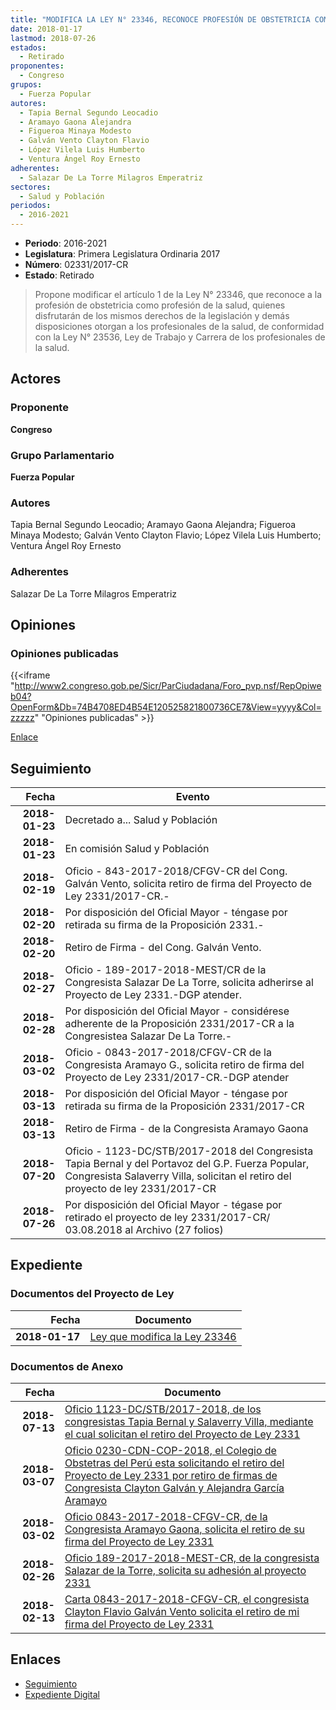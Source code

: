 ```yaml
---
title: "MODIFICA LA LEY N° 23346, RECONOCE PROFESIÓN DE OBSTETRICIA COMO PROFESIÓN MÉDICA"
date: 2018-01-17
lastmod: 2018-07-26
estados: 
  - Retirado
proponentes: 
  - Congreso
grupos: 
  - Fuerza Popular
autores: 
  - Tapia Bernal Segundo Leocadio
  - Aramayo Gaona Alejandra
  - Figueroa Minaya Modesto
  - Galván Vento Clayton Flavio
  - López Vilela Luis Humberto
  - Ventura Ángel Roy Ernesto
adherentes: 
  - Salazar De La Torre Milagros Emperatriz
sectores: 
  - Salud y Población
periodos: 
  - 2016-2021
---
```


- **Periodo**: 2016-2021
- **Legislatura**: Primera Legislatura Ordinaria 2017
- **Número**: 02331/2017-CR
- **Estado**: Retirado

> Propone modificar el artículo 1 de la Ley N° 23346, que reconoce a la profesión de obstetricia como profesión de la salud, quienes disfrutarán de los mismos derechos de la legislación y demás disposiciones otorgan a los profesionales de la salud, de conformidad con la Ley N° 23536, Ley de Trabajo y Carrera de los profesionales de la salud.


## Actores

### Proponente

**Congreso**

### Grupo Parlamentario

**Fuerza Popular**

### Autores

Tapia Bernal Segundo Leocadio; Aramayo Gaona Alejandra; Figueroa Minaya Modesto; Galván Vento Clayton Flavio; López Vilela Luis Humberto; Ventura Ángel Roy Ernesto

### Adherentes

Salazar De La Torre Milagros Emperatriz


## Opiniones

### Opiniones publicadas

{{<iframe "http://www2.congreso.gob.pe/Sicr/ParCiudadana/Foro_pvp.nsf/RepOpiweb04?OpenForm&Db=74B4708ED4B54E120525821800736CE7&View=yyyy&Col=zzzzz" "Opiniones publicadas" >}}

[Enlace](http://www2.congreso.gob.pe/Sicr/ParCiudadana/Foro_pvp.nsf/RepOpiweb04?OpenForm&Db=74B4708ED4B54E120525821800736CE7&View=yyyy&Col=zzzzz)

## Seguimiento

| Fecha | Evento |
|------:|--------|
| **2018-01-23** | Decretado a... Salud y Población|
| **2018-01-23** | En comisión Salud y Población|
| **2018-02-19** | Oficio - 843-2017-2018/CFGV-CR del Cong. Galván Vento, solicita retiro de firma del Proyecto de Ley 2331/2017-CR.-|
| **2018-02-20** | Por disposición del Oficial Mayor - téngase por retirada su firma de la Proposición 2331.-|
| **2018-02-20** | Retiro de Firma - del Cong. Galván Vento.|
| **2018-02-27** | Oficio - 189-2017-2018-MEST/CR de la Congresista Salazar De La Torre, solicita adherirse al Proyecto de Ley 2331.-DGP atender.|
| **2018-02-28** | Por disposición del Oficial Mayor - considérese adherente de la Proposición 2331/2017-CR a la Congresistea Salazar De La Torre.-|
| **2018-03-02** | Oficio - 0843-2017-2018/CFGV-CR de la Congresista Aramayo G., solicita retiro de firma del Proyecto de Ley 2331/2017-CR.-DGP atender|
| **2018-03-13** | Por disposición del Oficial Mayor - téngase por retirada su firma de la Proposición 2331/2017-CR|
| **2018-03-13** | Retiro de Firma - de la Congresista Aramayo Gaona|
| **2018-07-20** | Oficio - 1123-DC/STB/2017-2018 del Congresista Tapia Bernal y del Portavoz del G.P. Fuerza Popular, Congresista Salaverry Villa, solicitan el retiro del proyecto de ley 2331/2017-CR|
| **2018-07-26** | Por disposición del Oficial Mayor - tégase por retirado el proyecto de ley 2331/2017-CR/ 03.08.2018 al Archivo (27 folios)|


## Expediente


### Documentos del Proyecto de Ley

| Fecha | Documento |
|------:|--------|
| **2018-01-17** | [Ley que modifica la Ley 23346](http://www.leyes.congreso.gob.pe/Documentos/2016_2021/Proyectos_de_Ley_y_de_Resoluciones_Legislativas/PL0233120180117.pdf) |

### Documentos de Anexo

| Fecha | Documento |
|------:|--------|
| **2018-07-13** | [Oficio 1123-DC/STB/2017-2018, de los congresistas Tapia Bernal y Salaverry Villa, mediante el cual solicitan el retiro del Proyecto de Ley 2331](http://www.leyes.congreso.gob.pe/Documentos/2016_2021/Oficios/Congresistas/OFICIO-1123-DC-STB-2017-2018.-.pdf) |
| **2018-03-07** | [Oficio 0230-CDN-COP-2018, el Colegio de Obstetras del Perú esta solicitando el retiro del Proyecto de Ley 2331 por retiro de firmas de Congresista Clayton Galván y Alejandra García Aramayo](http://www.leyes.congreso.gob.pe/Documentos/2016_2021/Oficios/Otras_Instituciones/OFICIO-230-CDN-COP-2018.pdf) |
| **2018-03-02** | [Oficio 0843-2017-2018-CFGV-CR, de la Congresista Aramayo Gaona, solicita el retiro de su firma del Proyecto de Ley 2331](http://www.leyes.congreso.gob.pe/Documentos/2016_2021/Retiro_de_Firmas/Proyectos/OFICIO-0843-2017-2018-CFGV-CR-.pdf) |
| **2018-02-26** | [Oficio 189-2017-2018-MEST-CR, de la congresista Salazar de la Torre, solicita su adhesión al proyecto 2331](http://www.leyes.congreso.gob.pe/Documentos/2016_2021/Adhesiones/Proyectos_de_Ley/OFICIO-189-2017-2018-MEST-CR.pdf) |
| **2018-02-13** | [Carta 0843-2017-2018-CFGV-CR, el congresista Clayton Flavio Galván Vento solicita el retiro de mi firma del Proyecto de Ley 2331](http://www.leyes.congreso.gob.pe/Documentos/2016_2021/Retiro_de_Firmas/Proyectos/OFICIO-0843-2017-2018-CFGV-CR.PDF) |

## Enlaces 

- [Seguimiento](http://www2.congreso.gob.pe/Sicr/TraDocEstProc/CLProLey2016.nsf/f7fff46988ca05b1052578e100829cc7/063a306352bb561c05258219005d05a3?OpenDocument)
- [Expediente Digital](http://www2.congreso.gob.pe/Sicr/TraDocEstProc/CLProLey2016.nsf/f7fff46988ca05b1052578e100829cc7/063a306352bb561c05258219005d05a3?OpenDocument&Click=05257FB7005EB655.eb71d0cf91d8294e05256cdf006b5706/$Body/0.1C6C)
